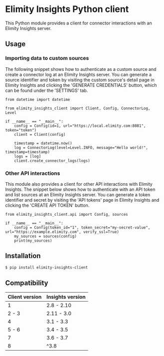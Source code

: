# Elimity Insights Python client

This Python module provides a client for connector interactions with an Elimity
Insights server.

## Usage

### Importing data to custom sources

The following snippet shows how to authenticate as a custom source and create a connector log at an Elimity Insights
server. You can generate a source identifier and token by visiting the custom source's detail page in Elimity Insights
and clicking the 'GENERATE CREDENTIALS' button, which can be found under the 'SETTINGS' tab.

```python3
from datetime import datetime

from elimity_insights_client import Client, Config, ConnectorLog, Level

if __name__ == "__main__":
    config = Config(id=1, url="https://local.elimity.com:8081", token="token")
    client = Client(config)

    timestamp = datetime.now()
    log = ConnectorLog(level=Level.INFO, message="Hello world!", timestamp=timestamp)
    logs = [log]
    client.create_connector_logs(logs)
```

### Other API interactions

This module also provides a client for other API interactions with Elimity Insights. The snippet below shows how to
authenticate with an API token and list sources at an Elimity Insights server. You can generate a token identifier and
secret by visiting the 'API tokens' page in Elimity Insights and clicking the 'CREATE API TOKEN' button.

```python3
from elimity_insights_client.api import Config, sources

if __name__ == "__main__":
    config = Config(token_id="1", token_secret="my-secret-value", url="https://example.elimity.com", verify_ssl=True)
    my_sources = sources(config)
    print(my_sources)
```

## Installation

```sh
$ pip install elimity-insights-client
```

## Compatibility

| Client version | Insights version |
| -------------- | ---------------- |
| 1              | 2.8 - 2.10       |
| 2 - 3          | 2.11 - 3.0       |
| 4              | 3.1 - 3.3        |
| 5 - 6          | 3.4 - 3.5        |
| 7              | 3.6 - 3.7        |
| 8              | ^3.8             |
